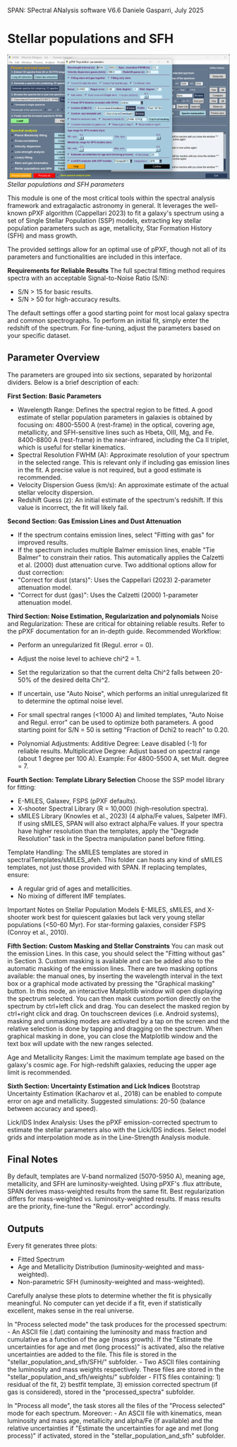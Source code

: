 SPAN: SPectral ANalysis software V6.6
Daniele Gasparri, July 2025

# Stellar populations and SFH #

![Stellar populations](img/stellar_populations.png)
*Stellar populations and SFH parameters*


This module is one of the most critical tools within the spectral analysis framework and extragalactic astronomy in general. It leverages the well-known pPXF algorithm (Cappellari 2023) to fit a galaxy's spectrum using a set of Single Stellar Population (SSP) models, extracting key stellar population parameters such as age, metallicity, Star Formation History (SFH) and mass growth.

The provided settings allow for an optimal use of pPXF, though not all of its parameters and functionalities are included in this interface.


**Requirements for Reliable Results**
The full spectral fitting method requires spectra with an acceptable Signal-to-Noise Ratio (S/N):
- S/N > 15 for basic results.
- S/N > 50 for high-accuracy results.


The default settings offer a good starting point for most local galaxy spectra and common spectrographs. To perform an initial fit, simply enter the redshift of the spectrum. For fine-tuning, adjust the parameters based on your specific dataset.


## Parameter Overview ##
The parameters are grouped into six sections, separated by horizontal dividers. Below is a brief description of each:


**First Section: Basic Parameters**
- Wavelength Range: Defines the spectral region to be fitted. A good estimate of stellar population parameters in galaxies is obtained by focusing on:
4800-5500 A (rest-frame) in the optical, covering age, metallicity, and SFH-sensitive lines such as Hbeta, OIII, Mg, and Fe.
8400-8800 A (rest-frame) in the near-infrared, including the Ca II triplet, which is useful for stellar kinematics.
- Spectral Resolution FWHM (A): Approximate resolution of your spectrum in the selected range. This is relevant only if including gas emission lines in the fit. A precise value is not required, but a good estimate is recommended.
- Velocity Dispersion Guess (km/s): An approximate estimate of the actual stellar velocity dispersion.
- Redshift Guess (z): An initial estimate of the spectrum's redshift. If this value is incorrect, the fit will likely fail.


**Second Section: Gas Emission Lines and Dust Attenuation**
- If the spectrum contains emission lines, select "Fitting with gas" for improved results.
- If the spectrum includes multiple Balmer emission lines, enable "Tie Balmer" to constrain their ratios. This automatically applies the Calzetti et al. (2000) dust attenuation curve.
Two additional options allow for dust correction:
- "Correct for dust (stars)": Uses the Cappellari (2023) 2-parameter attenuation model.
- "Correct for dust (gas)": Uses the Calzetti (2000) 1-parameter attenuation model.


**Third Section: Noise Estimation, Regularization and polynomials**
Noise and Regularization: These are critical for obtaining reliable results. Refer to the pPXF documentation for an in-depth guide.
Recommended Workflow:
- Perform an unregularized fit (Regul. error = 0).
- Adjust the noise level to achieve chi^2 = 1.
- Set the regularization so that the current delta Chi^2 falls between 20-50% of the desired delta Chi^2.
- If uncertain, use "Auto Noise", which performs an initial unregularized fit to determine the optimal noise level.
- For small spectral ranges (<1000 A) and limited templates, "Auto Noise and Regul. error" can be used to optimize both parameters. A good starting point for S/N = 50 is setting "Fraction of Dchi2 to reach" to 0.20.

- Polynomial Adjustments:
Additive Degree: Leave disabled (-1) for reliable results.
Multiplicative Degree: Adjust based on spectral range (about 1 degree per 100 A).
Example: For 4800-5500 A, set Mult. degree = 7.


**Fourth Section: Template Library Selection**
Choose the SSP model library for fitting:
- E-MILES, Galaxev, FSPS (pPXF defaults).
- X-shooter Spectral Library (R = 10,000) (high-resolution spectra).
- sMILES Library (Knowles et al., 2023) (4 alpha/Fe values, Salpeter IMF).
If using sMILES, SPAN will also extract alpha/Fe values.
If your spectra have higher resolution than the templates, apply the "Degrade Resolution" task in the Spectra manipulation panel before fitting.

Template Handling:
The sMILES templates are stored in spectralTemplates/sMILES_afeh. This folder can hosts any kind of sMILES templates, not just those provided with SPAN.
If replacing templates, ensure:
- A regular grid of ages and metallicities.
- No mixing of different IMF templates.

Important Notes on Stellar Population Models
E-MILES, sMILES, and X-shooter work best for quiescent galaxies but lack very young stellar populations (<50-60 Myr).
For star-forming galaxies, consider FSPS (Conroy et al., 2010).


**Fifth Section: Custom Masking and Stellar Constraints**
You can mask out the emission Lines. In this case, you should select the "Fitting without gas" in Section 3.
Custom masking is available and can be added also to the automatic masking of the emission lines. 
There are two masking options available: the manual ones, by inserting the wavelength interval in the text box or a graphical mode activated by pressing the "Graphical masking" button. In this mode, an interactive Matplotlib window will open displaying the spectrum selected. You can then mask custom portion directly on the spectrum by ctrl+left click and drag. You can deselect the masked region by ctrl+right click and drag. On touchscreen devices (i.e. Android systems), masking and unmasking modes are activated by a tap on the screen and the relative selection is done by tapping and dragging on the spectrum. When graphical masking in done, you can close the Matplotlib window and the text box will update with the new ranges selected.

Age and Metallicity Ranges:
Limit the maximum template age based on the galaxy's cosmic age. For high-redshift galaxies, reducing the upper age limit is recommended.


**Sixth Section: Uncertainty Estimation and Lick Indices**
Bootstrap Uncertainty Estimation (Kacharov et al., 2018) can be enabled to compute error on age and metallicity.
Suggested simulations: 20-50 (balance between accuracy and speed).

Lick/IDS Index Analysis:
Uses the pPXF emission-corrected spectrum to estimate the stellar parameters also with the Lick/IDS indices.
Select model grids and interpolation mode as in the Line-Strength Analysis module.


## Final Notes ##
By default, templates are V-band normalized (5070-5950 A), meaning age, metallicity, and SFH are luminosity-weighted.
Using pPXF's .flux attribute, SPAN derives mass-weighted results from the same fit.
Best regularization differs for mass-weighted vs. luminosity-weighted results. If mass results are the priority, fine-tune the "Regul. error" accordingly.


## Outputs ##
Every fit generates three plots:
- Fitted Spectrum
- Age and Metallicity Distribution (luminosity-weighted and mass-weighted).
- Non-parametric SFH (luminosity-weighted and mass-weighted).

Carefully analyse these plots to determine whether the fit is physically meaningful. No computer can yet decide if a fit, even if statistically excellent, makes sense in the real universe.

In "Process selected mode" the task produces for the processed spectrum:
	- An ASCII file (.dat) containing the luminosity and mass fraction and cumulative as a function of the age (mass growth). If the "Estimate the uncertainties for age and met (long process)" is activated, also the relative uncertainties are added to the file. This file is stored in the "stellar_population_and_sfh/SFH/" subfolder.
	- Two ASCII files containing the luminosity and mass weights respectively. These files are stored in the "stellar_population_and_sfh/weights/" subfolder
	- FITS files containing: 1) residual of the fit, 2) bestfit template, 3) emission corrected spectrum (if gas is considered), stored in the "processed_spectra" subfolder.

In "Process all mode", the task stores all the files of the "Process selected" mode for each spectrum. Moreover:
	- An ASCII file with kinematics, mean luminosity and mass age, metallicity and alpha/Fe (if available) and the relative uncertainties if "Estimate the uncertainties for age and met (long process)" if activated, stored in the "stellar_population_and_sfh" subfolder.
